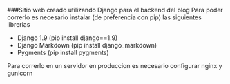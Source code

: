 ###Sitio web creado utilizando Django para el backend del blog
 Para poder correrlo es necesario instalar (de preferencia con pip) las siguientes librerias
 + Django 1.9 (pip install django==1.9)
 + Django Markdown (pip install django_markdown)
 + Pygments (pip install pygments)
 
 Para correrlo en un servidor en produccion es necesario configurar nginx y gunicorn
